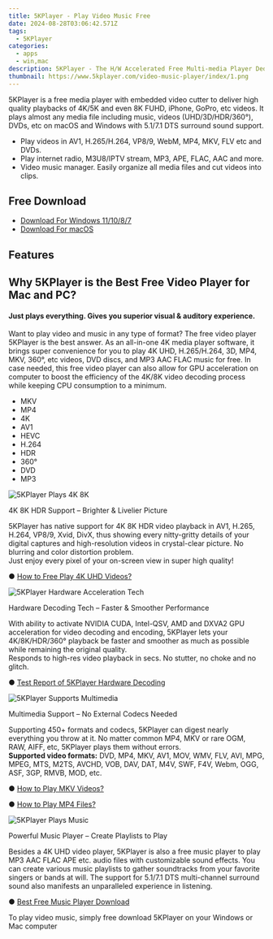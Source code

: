```yaml
---
title: 5KPlayer - Play Video Music Free
date: 2024-08-28T03:06:42.571Z
tags: 
  - 5KPlayer
categories: 
  - apps
  - win,mac
description: 5KPlayer - The H/W Accelerated Free Multi-media Player Dedicated in 4K Ultra HD Playback & Cut
thumbnail: https://www.5kplayer.com/video-music-player/index/1.png
---
```


5KPlayer is a free media player with embedded video cutter to deliver high quality playbacks of 4K/5K and even 8K FUHD, iPhone, GoPro, etc videos. It plays almost any media file including music, videos (UHD/3D/HDR/360°), DVDs, etc on macOS and Windows with 5.1/7.1 DTS surround sound support.

- Play videos in AV1, H.265/H.264, VP8/9, WebM, MP4, MKV, FLV etc and DVDs.
- Play internet radio, M3U8/IPTV stream, MP3, APE, FLAC, AAC and more.
- Video music manager. Easily organize all media files and cut videos into clips.

## Free Download

- [Download For Windows 11/10/8/7](https://www.5kplayer.com/download/5kplayer-setup.exe)
- [Download For macOS](https://www.5kplayer.com/download/5kplayer-setup.dmg)

## Features

## Why 5KPlayer is the Best Free Video Player for Mac and PC?

#### Just plays everything. Gives you superior visual & auditory experience.

Want to play video and music in any type of format? The free video player 5KPlayer is the best answer. As an all-in-one 4K media player software, it brings super convenience for you to play 4K UHD, H.265/H.264, 3D, MP4, MKV, 360°, etc videos, DVD discs, and MP3 AAC FLAC music for free. In case needed, this free video player can also allow for GPU acceleration on computer to boost the efficiency of the 4K/8K video decoding process while keeping CPU consumption to a minimum.

-   MKV
-   MP4
-   4K
-   AV1
-   HEVC
-   H.264
-   HDR
-   360°
-   DVD
-   MP3

![5KPlayer Plays 4K 8K](https://www.5kplayer.com/video-music-player//index/p3.png)

4K 8K HDR Support – Brighter & Livelier Picture

5KPlayer has native support for 4K 8K HDR video playback in AV1, H.265, H.264, VP8/9, Xvid, DivX, thus showing every nitty-gritty details of your digital captures and high-resolution videos in crystal-clear picture. No blurring and color distortion problem.  
Just enjoy every pixel of your on-screen view in super high quality!

● [How to Free Play 4K UHD Videos?](https://www.5kplayer.com/video-music-player/play-4k-uhd-videos.htm)

![5KPlayer Hardware Acceleration Tech](https://www.5kplayer.com/video-music-player//index/p2.png)

Hardware Decoding Tech – Faster & Smoother Performance

With ability to activate NVIDIA CUDA, Intel-QSV, AMD and DXVA2 GPU acceleration for video decoding and encoding, 5KPlayer lets your 4K/8K/HDR/360° playback be faster and smoother as much as possible while remaining the original quality.  
Responds to high-res video playback in secs. No stutter, no choke and no glitch.

● [Test Report of 5KPlayer Hardware Decoding](https://www.5kplayer.com/video-music-player/paper-hardware-acceleration-vs-software-decoding.htm)

![5KPlayer Supports Multimedia](https://www.5kplayer.com/video-music-player//index/p1.png)

Multimedia Support – No External Codecs Needed

Supporting 450+ formats and codecs, 5KPlayer can digest nearly everything you throw at it. No matter common MP4, MKV or rare OGM, RAW, AIFF, etc, 5KPlayer plays them without errors.  
**Supported video formats:** DVD, MP4, MKV, AV1, MOV, WMV, FLV, AVI, MPG, MPEG, MTS, M2TS, AVCHD, VOB, DAV, DAT, M4V, SWF, F4V, Webm, OGG, ASF, 3GP, RMVB, MOD, etc.

● [How to Play MKV Videos?](https://www.5kplayer.com/video-music-player/free-mkv-video-player.htm)

● [How to Play MP4 Files?](https://www.5kplayer.com/video-music-player/mp4-player.htm)

![5KPlayer Plays Music](https://www.5kplayer.com/video-music-player//index/p4.png)

Powerful Music Player – Create Playlists to Play

Besides a 4K UHD video player, 5KPlayer is also a free music player to play MP3 AAC FLAC APE etc. audio files with customizable sound effects. You can create various music playlists to gather soundtracks from your favorite singers or bands at will. The support for 5.1/7.1 DTS multi-channel surround sound also manifests an unparalleled experience in listening.

● [Best Free Music Player Download](https://www.5kplayer.com/video-music-player/best-free-music-player.htm)

To play video music, simply free download 5KPlayer on your Windows or Mac computer
